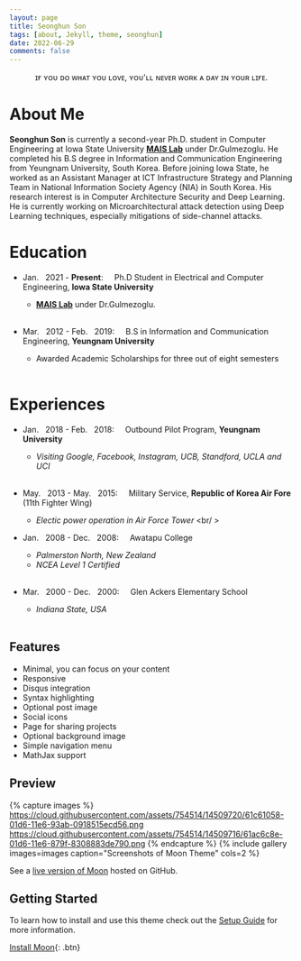 ```yaml
---
layout: page
title: Seonghun Son
tags: [about, Jekyll, theme, seonghun]
date: 2022-06-29
comments: false
---
```

    
<center>ɪғ ʏᴏᴜ ᴅᴏ ᴡʜᴀᴛ ʏᴏᴜ ʟᴏᴠᴇ, ʏᴏᴜ'ʟʟ ɴᴇᴠᴇʀ ᴡᴏʀᴋ ᴀ ᴅᴀʏ ɪɴ ʏᴏᴜʀ ʟɪғᴇ.</center>

# About Me
**Seonghun Son** is currently a second-year Ph.D. student in Computer Engineering at Iowa State University <a href="https://www.ece.iastate.edu/bgulmez"><b>MAIS Lab</b></a> under Dr.Gulmezoglu. 
He completed his B.S degree in Information and Communication Engineering from Yeungnam University, South Korea. 
Before joining Iowa State, he worked as an Assistant Manager at ICT Infrastructure Strategy and Planning Team in National Information Society Agency (NIA) in South Korea. 
His research interest is in Computer Architecture Security and Deep Learning. 
He is currently working on Microarchitectural attack detection using Deep Learning techniques, especially mitigations of side-channel attacks. 

# Education
* Jan. &nbsp; 2021 - **Present**: &nbsp; &nbsp; Ph.D Student in Electrical and Computer Engineering, **Iowa State University**
    * <a href="https://www.ece.iastate.edu/bgulmez"><b>MAIS Lab</b></a> under Dr.Gulmezoglu. <br/> <br/>


* Mar. &nbsp; 2012 - Feb. &nbsp; 2019: &nbsp; &nbsp; B.S in Information and Communication Engineering, **Yeungnam University**
    * Awarded Academic Scholarships for three out of eight semesters <br/> <br/>

# Experiences
* Jan. &nbsp; 2018 - Feb. &nbsp; 2018: &nbsp; &nbsp; Outbound Pilot Program, **Yeungnam University**
    * *Visiting Google, Facebook, Instagram, UCB, Standford, UCLA and UCI* <br/> <br/>


* May. &nbsp; 2013 - May. &nbsp; 2015: &nbsp; &nbsp; Military Service, **Republic of Korea Air Fore** (11th Fighter Wing)
    * *Electic power operation in Air Force Tower* <br/ > <br/>


* Jan. &nbsp; 2008 - Dec. &nbsp; 2008: &nbsp; &nbsp; Awatapu College
    * *Palmerston North, New Zealand*
    * *NCEA Level 1 Certified* <br/> <br/>

 
* Mar. &nbsp; 2000 - Dec. &nbsp; 2000: &nbsp; &nbsp; Glen Ackers Elementary School
    * *Indiana State, USA* <br/> <br/>
    
## Features
* Minimal, you can focus on your content
* Responsive
* Disqus integration
* Syntax highlighting
* Optional post image
* Social icons
* Page for sharing projects
* Optional background image
* Simple navigation menu
* MathJax support

## Preview

{% capture images %}
    https://cloud.githubusercontent.com/assets/754514/14509720/61c61058-01d6-11e6-93ab-0918515ecd56.png
    https://cloud.githubusercontent.com/assets/754514/14509716/61ac6c8e-01d6-11e6-879f-8308883de790.png
{% endcapture %}
{% include gallery images=images caption="Screenshots of Moon Theme" cols=2 %}

See a [live version of Moon](http://taylantatli.github.io/Moon) hosted on GitHub.

## Getting Started

To learn how to install and use this theme check out the [Setup Guide](http://taylantatli.me/Moon/moon-theme/) for more information.
      
[Install Moon](https://github.com/TaylanTatli/Moon){: .btn}
